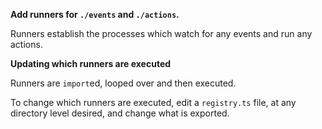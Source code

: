 **Add runners for `./events` and `./actions`.**

Runners establish the processes which watch for any events and run any actions.

**Updating which runners are executed**

Runners are `import`ed, looped over and then executed.

To change which runners are executed, edit a `registry.ts` file, at any directory level desired, and change what is exported.
